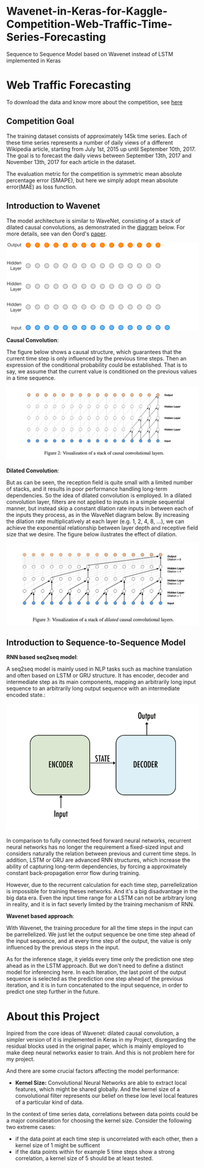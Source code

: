 # Wavenet-in-Keras-for-Kaggle-Competition-Web-Traffic-Time-Series-Forecasting
Sequence to Sequence Model based on Wavenet instead of LSTM implemented in Keras

# Web Traffic Forecasting
To download the data and know more about the competition, see [here](https://www.kaggle.com/c/web-traffic-time-series-forecasting/kernels?sortBy=voteCount&group=everyone&pageSize=20&competitionId=6768)

## Competition Goal
The training dataset consists of approximately 145k time series.  Each of these time series represents a number of daily views of a different Wikipedia article, starting from July 1st, 2015 up until September 10th, 2017. The goal is to forecast the daily views between September 13th, 2017 and November 13th, 2017 for each article in the dataset.

The evaluation metric for the competition is symmetric mean absolute percentage error (SMAPE), but here we simply adopt mean absolute error(MAE) as loss function.


## Introduction to Wavenet
The model architecture is similar to WaveNet, consisting of a stack of dilated causal convolutions, as demonstrated in the [diagram](https://deepmind.com/blog/wavenet-generative-model-raw-audio/) below. For more details, see van den Oord's [paper](https://arxiv.org/abs/1609.03499).

<p align="center">
  <img src="figures/wavenet.gif">

</p>

**Causal Convolution**:

The figure below shows a causal structure, which guarantees that the current time step is only influenced by the previous time steps. Then an expression of the conditional probability could be established. That is to say, we assume that the current value is conditioned on the previous values in a time sequence. 


<p align="center">
  <img src="figures/WaveNet_causalconv.png">

</p>

**Dilated Convolution**:

But as can be seen, the reception field is quite small with a limited number of stacks, and it results in poor performance handling long-term dependencies. So the idea of dilated convolution is employed. In a dilated convolution layer, filters are not applied to inputs in a simple sequential manner, but instead skip a constant dilation rate inputs in between each of the inputs they process, as in the WaveNet diagram below. By increasing the dilation rate multiplicatively at each layer (e.g. 1, 2, 4, 8, …), we can achieve the exponential relationship between layer depth and receptive field size that we desire. The figure below ilustrates the effect of dilation.

<p align="center">
  <img src="figures/WaveNet_dilatedconv.png">

</p>

## Introduction to Sequence-to-Sequence Model

**RNN based seq2seq model**:

A seq2seq model is mainly used in NLP tasks such as machine translation and often based on LSTM or GRU structure. It has encoder, decoder and intermediate step as its main components, mapping an arbitrarily long input sequence to an arbitrarily long output sequence with an intermediate encoded state.:

<p align="center">
  <img src="figures/seq2seq.png">

</p>

In comparison to fully connected feed forward neural networks, recurrent neural networks has no longer the requirement a fixed-sized input and considers naturally the relation between previous and current time steps. In addition, LSTM or GRU are advanced RNN structures, which increase the ability of capturing long-term dependencies, by forcing a approximately constant back-propagation error flow during training.

However, due to the recurrent calculation for each time step, parrellelization is impossible for training theses networks. And it's a big disadvantage in the big data era. Even the input time range for a LSTM can not be arbitrary long in reality, and it is in fact severly limited by the training mechanism of RNN.

**Wavenet based approach**:

With Wavenet, the training procedure for all the time steps in the input can be parrellelized. We just let the output sequence be one time step ahead of the input sequence, and at every time step of the output, the value is only influenced by the previous steps in the input.

As for the inference stage, it yields every time only the prediction one step ahead as in the LSTM approach. But we don't need to define a distinct model for inferencing here. In each Iteration, the last point of the output sequence is selected as the prediction one step ahead of the previous iteration, and it is in turn concatenated to the input sequence, in order to predict one step further in the future. 

# About this Project

Inpired from the core ideas of Wavenet: dilated causal convolution, a simpler version of it is implemented in Keras in my Project, disregarding the residual blocks used in the original paper, which is mainly employed to make deep neural networks easier to train. And this is not problem here for my project.

And there are some crucial factors affecting the model performance:

* **Kernel Size:** Convolutional Neural Networks are able to extract local features, which might be shared globally. And the kernel size of a convolutional filter represents our belief on these low level local features of a particular kind of data.

In the context of time series data, correlations between data points could be a major consideration for choosing the kernel size. Consider the following two extreme cases:
* if the data point at each time step is uncorrelated with each other, then a kernel size of 1 might be sufficent
* if the data points within for example 5 time steps show a strong correlation, a kernel size of 5 should be at least tested.



